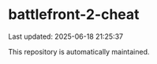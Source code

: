 # battlefront-2-cheat

Last updated: 2025-06-18 21:25:37

This repository is automatically maintained.
